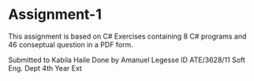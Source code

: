 # Assignment-1

This assignment is based on C# Exercises containing 8 C# programs and 46 conseptual question in a PDF form.

Submitted to Kabila Haile
Done by Amanuel Legesse
ID ATE/3628/11
Soft Eng. Dept
4th Year Ext
